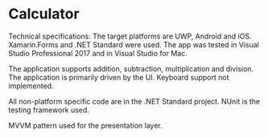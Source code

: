 # Calculator

Technical specifications:
The target platforms are UWP, Android and iOS. Xamarin.Forms and .NET Standard were used. The app was tested in Visual Studio Professional 2017 and in Visual Studio for Mac.

The application supports addition, subtraction, multiplication and division. The application is primarily driven by the UI.
Keyboard support not implemented.

All non-platform specific code are in the .NET Standard project. NUnit is the testing framework used.

MVVM pattern used for the presentation layer.
